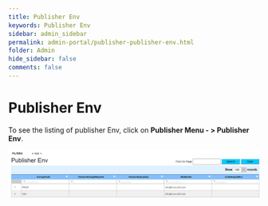 ```yaml
---
title: Publisher Env
keywords: Publisher Env
sidebar: admin_sidebar
permalink: admin-portal/publisher-publisher-env.html
folder: Admin
hide_sidebar: false
comments: false
---
```


# Publisher Env

To see the listing of publisher Env, click on **Publisher Menu - > Publisher Env**.

![](/images/PubPublisherEnv.png)

